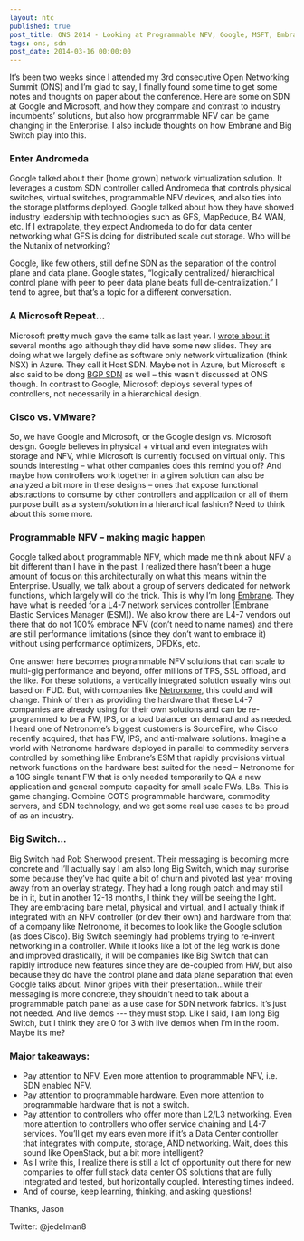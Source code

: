 ```yaml
---
layout: ntc
published: true
post_title: ONS 2014 - Looking at Programmable NFV, Google, MSFT, Embrane, and Big Switch 
tags: ons, sdn
post_date: 2014-03-16 00:00:00 
---
```


It’s been two weeks since I attended my 3rd consecutive Open Networking Summit (ONS) and I’m glad to say, I finally found some time to get some notes and thoughts on paper about the conference.  Here are some on SDN at Google and Microsoft, and how they compare and contrast to industry incumbents’ solutions, but also how programmable NFV can be game changing in the Enterprise.  I also include thoughts on how Embrane and Big Switch play into this.

<!--more-->

### Enter Andromeda

Google talked about their [home grown] network virtualization solution.  It leverages a custom SDN controller called Andromeda that controls physical switches, virtual switches, programmable NFV devices, and also ties into the storage platforms deployed.  Google talked about how they have showed industry leadership with technologies such as GFS, MapReduce, B4 WAN, etc.  If I extrapolate, they expect Andromeda to do for data center networking what GFS is doing for distributed scale out storage.  Who will be the Nutanix of networking?

Google, like few others, still define SDN as the separation of the control plane and data plane.  Google states, “logically centralized/ hierarchical control plane with peer to peer data plane beats full de-centralization.”  I tend to agree, but that’s a topic for a different conversation.

### A Microsoft Repeat…

Microsoft pretty much gave the same talk as last year.  I [wrote about it](http://www.jedelman.com/1/post/2013/09/microsoft-azure-sdn-networking-all-policy-in-software.html) several months ago although they did have some new slides.  They are doing what we largely define as software only network virtualization (think NSX) in Azure.  They call it Host SDN.  Maybe not in Azure, but Microsoft is also said to be dong [BGP SDN](http://blog.ipspace.net/2013/10/exception-routing-with-bgp-sdn-done.html) as well – this wasn't discussed at ONS though.  In contrast to Google, Microsoft deploys several types of controllers, not necessarily in a hierarchical design.

### Cisco vs. VMware?

So, we have Google and Microsoft, or the Google design vs. Microsoft design.  Google believes in physical + virtual and even integrates with storage and NFV, while Microsoft is currently focused on virtual only.  This sounds interesting – what other companies does this remind you of?  And maybe how controllers work together in a given solution can also be analyzed a bit more in these designs – ones that expose functional abstractions to consume by other controllers  and application or all of them purpose built as a system/solution in a hierarchical fashion?  Need to think about this some more.

### Programmable NFV – making magic happen

Google talked about programmable NFV, which made me think about NFV a bit different than I have in the past.  I realized there hasn’t been a huge amount of focus on this architecturally on what this means within the Enterprise.  Usually, we talk about a group of servers dedicated for network functions, which largely will do the trick.  This is why I’m long [Embrane](http://www.jedelman.com/1/post/2013/03/why-cisco-should-buy-embrane.html).  They have what is needed for a L4-7 network services controller (Embrane Elastic Services Manager (ESM)).  We also know there are L4-7 vendors out there that do not 100% embrace NFV (don’t need to name names) and there are still performance limitations (since they don’t want to embrace it) without using performance optimizers, DPDKs, etc. 

One answer here becomes programmable NFV solutions that can scale to multi-gig performance and beyond, offer millions of TPS, SSL offload, and the like.  For these solutions, a vertically integrated solution usually wins out based on FUD.  But, with companies like [Netronome](http://www.netronome.com/), this could and will change.  Think of them as providing the hardware that these L4-7 companies are already using for their own solutions and can be re-programmed to be a FW, IPS, or a load balancer on demand and as needed.  I heard one of Netronome’s biggest customers is SourceFire, who Cisco recently acquired, that has FW, IPS, and anti-malware solutions.  Imagine a world with Netronome hardware deployed in parallel to commodity servers controlled by something like Embrane’s ESM that rapidly provisions virtual network functions on the hardware best suited for the need – Netronome for a 10G single tenant FW that is only needed temporarily to QA a new application and general compute capacity for small scale FWs, LBs.  This is game changing.  Combine COTS programmable hardware, commodity servers, and SDN technology, and we get some real use cases to be proud of as an industry.

### Big Switch…

Big Switch had Rob Sherwood present.  Their messaging is becoming more concrete and I’ll actually say I am also long Big Switch, which may surprise some because they’ve had quite a bit of churn and pivoted last year moving away from an overlay strategy.  They had a long rough patch and may still be in it, but in another 12-18 months, I think they will be seeing the light.  They are embracing bare metal, physical and virtual, and I actually think if integrated with an NFV controller (or dev their own) and hardware from that of a company like Netronome, it becomes to look like the Google solution (as does Cisco).  Big Switch seemingly had problems trying to re-invent networking in a controller.  While it looks like a lot of the leg work is done and improved drastically, it will be companies like Big Switch that can rapidly introduce new features since they are de-coupled from HW, but also because they do have the control plane and data plane separation that even Google talks about.  Minor gripes with their presentation…while their messaging is more concrete, they shouldn’t need to talk about a programmable patch panel as a use case for SDN network fabrics. It’s just not needed.  And live demos --- they must stop.  Like I said, I am long Big Switch, but I think they are 0 for 3 with live demos when I’m in the room.  Maybe it’s me?

### Major takeaways:

* Pay attention to NFV.  Even more attention to programmable NFV, i.e. SDN enabled NFV.  
* Pay attention to programmable hardware.  Even more attention to programmable hardware that is not a switch.
* Pay attention to controllers who offer more than L2/L3 networking.  Even more attention to controllers who offer service chaining and L4-7 services.  You’ll get my ears even more if it’s a Data Center controller that integrates with compute, storage, AND networking.  Wait, does this sound like OpenStack, but a bit more intelligent?  
* As I write this, I realize there is still a lot of opportunity out there for new companies to offer full stack data center OS solutions that are fully integrated and tested, but horizontally coupled.  Interesting times indeed.
* And of course, keep learning, thinking, and asking questions!

Thanks,
Jason

Twitter: @jedelman8